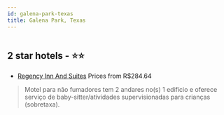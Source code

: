 ```yaml
---
id: galena-park-texas
title: Galena Park, Texas
---
```


<center><img src="https://i.travelapi.com/hotels/4000000/3010000/3006300/3006297/8fc0de06_z.jpg" alt="" /></center>


##  2 star hotels - ⭐️⭐️

-    [Regency Inn And Suites](https://www.hurb.com/br/aud/https://www.hurb.com/br/hotels/galena-park/regency-inn-and-suites-HT-YD15?cmp=18055) Prices from R$284.64
   > Motel para não fumadores tem 2 andares no(s) 1 edifício e oferece serviço de baby-sitter/atividades supervisionadas para crianças (sobretaxa).
